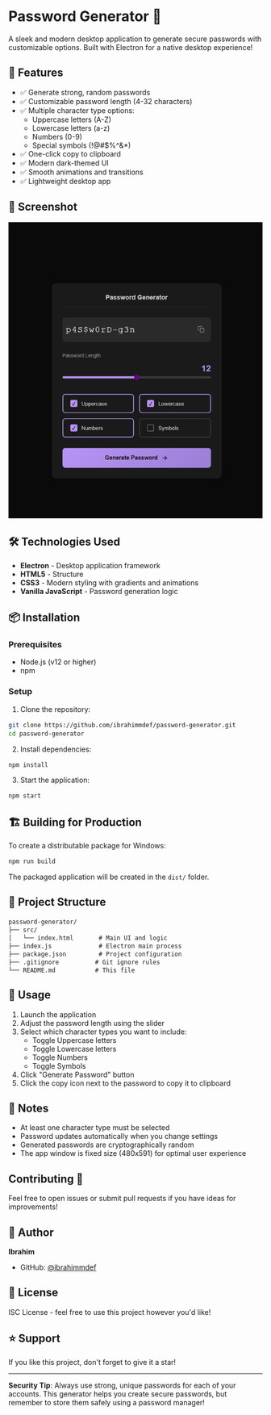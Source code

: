 # Password Generator 🔐

A sleek and modern desktop application to generate secure passwords with customizable options. Built with Electron for a native desktop experience!

## 🚀 Features

- ✅ Generate strong, random passwords
- ✅ Customizable password length (4-32 characters)
- ✅ Multiple character type options:
  - Uppercase letters (A-Z)
  - Lowercase letters (a-z)
  - Numbers (0-9)
  - Special symbols (!@#$%^&\*)
- ✅ One-click copy to clipboard
- ✅ Modern dark-themed UI
- ✅ Smooth animations and transitions
- ✅ Lightweight desktop app

## 📸 Screenshot

![Password Generator](screenshot.png)

## 🛠️ Technologies Used

- **Electron** - Desktop application framework
- **HTML5** - Structure
- **CSS3** - Modern styling with gradients and animations
- **Vanilla JavaScript** - Password generation logic

## 📦 Installation

### Prerequisites

- Node.js (v12 or higher)
- npm

### Setup

1. Clone the repository:

```bash
git clone https://github.com/ibrahimmdef/password-generator.git
cd password-generator
```

2. Install dependencies:

```bash
npm install
```

3. Start the application:

```bash
npm start
```

## 🏗️ Building for Production

To create a distributable package for Windows:

```bash
npm run build
```

The packaged application will be created in the `dist/` folder.

## 📁 Project Structure

```
password-generator/
├── src/
│   └── index.html       # Main UI and logic
├── index.js             # Electron main process
├── package.json         # Project configuration
├── .gitignore          # Git ignore rules
└── README.md           # This file
```

## 🎯 Usage

1. Launch the application
2. Adjust the password length using the slider
3. Select which character types you want to include:
   - Toggle Uppercase letters
   - Toggle Lowercase letters
   - Toggle Numbers
   - Toggle Symbols
4. Click "Generate Password" button
5. Click the copy icon next to the password to copy it to clipboard

## 📝 Notes

- At least one character type must be selected
- Password updates automatically when you change settings
- Generated passwords are cryptographically random
- The app window is fixed size (480x591) for optimal user experience

## Contributing 🤝

Feel free to open issues or submit pull requests if you have ideas for improvements!

## 👤 Author

**Ibrahim**

- GitHub: [@ibrahimmdef](https://github.com/ibrahimmdef)

## 📄 License

ISC License - feel free to use this project however you'd like!

## ⭐ Support

If you like this project, don't forget to give it a star!

---

**Security Tip**: Always use strong, unique passwords for each of your accounts. This generator helps you create secure passwords, but remember to store them safely using a password manager!
